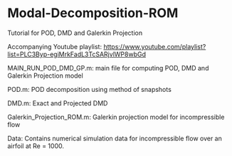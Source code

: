 # Modal-Decomposition-ROM

Tutorial for POD, DMD and Galerkin Projection

Accompanying Youtube playlist: https://www.youtube.com/playlist?list=PLC3Byp-egiMrkFadL3TcSARjvlWP8wbGd

MAIN_RUN_POD_DMD_GP.m: main file for computing POD, DMD and Galerkin Projection model

POD.m: POD decomposition using method of snapshots

DMD.m: Exact and Projected DMD 

Galerkin_Projection_ROM.m: Galerkin projection model for incompressible flow

Data: Contains numerical simulation data for incompressible flow over an airfoil at Re = 1000.

